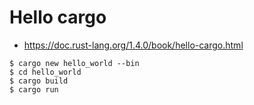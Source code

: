 # Hello cargo

* https://doc.rust-lang.org/1.4.0/book/hello-cargo.html

```
$ cargo new hello_world --bin
$ cd hello_world
$ cargo build
$ cargo run
```

